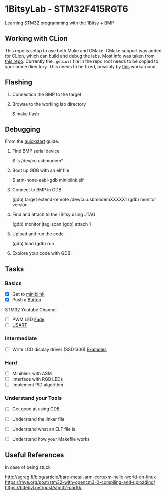 # 1BitsyLab - STM32F415RGT6
Learning STM32 programming with the 1Bitsy + BMP

## Working with CLion

This repo is setup to use both Make and CMake. CMake support was added for CLion, which can build and debug the labs. Most info was taken from [this repo](https://github.com/StanislavLakhtin/clion_freertos_stm32f103_template). Currently the `.gdbinit` file in the repo root needs to be copied to your home directory. This needs to be fixed, possibly by [this](https://github.com/nagelkl/clion_embedded/blob/master/setup_gdbinit.bat) workaround.


## Flashing

1) Connection the BMP to the target

2) Browse to the working lab directory

    $ make flash


## Debugging

From the [quickstart](https://1bitsy.org/overview/quickstart/) guide.

1) Find BMP serial device

    $ ls /dev/cu.usbmodem*

2) Boot up GDB with an elf file

    $ arm-none-eabi-gdb miniblink.elf

3) Connect to BMP in GDB

    (gdb) target extend-remote /dev/cu.usbmodemXXXXX1
    (gdb) monitor version

4) Find and attach to the 1Bitsy using JTAG

    (gdb) monitor jtag_scan
    (gdb) attach 1

5) Upload and run the code

    (gdb) load
    (gdb) run

6) Explore your code with GDB!


## Tasks

### Basics

- [x] Get to [miniblink](https://github.com/1Bitsy/1bitsy-examples/tree/master/examples/1bitsy/miniblink)
- [x] Push a [Button](https://github.com/1Bitsy/1bitsy-examples/tree/master/examples/1bitsy/button)

STM32 Youtube Channel

- [ ] PWM LED [Fade](https://github.com/1Bitsy/1bitsy-examples/blob/master/examples/1bitsy/pwmledfade/pwmledfade.c)
- [ ] [USART](https://github.com/1Bitsy/1bitsy-examples/blob/master/examples/1bitsy/usart/usart.c)

### Intermediate

- [ ] Write LCD display driver (SSD1306)
[Examples](https://github.com/1Bitsy/1bitsy-examples/tree/master/examples/1bitsy)

### Hard

- [ ] Miniblink with ASM
- [ ] Interface with RGB LEDs
- [ ] Implement PID algorithm

### Understand your Tools

- [ ] Get good at using GDB
- [ ] Understand the linker file
- [ ] Understand what an ELF file is
- [ ] Understand how your Makefile works




## Useful References
In case of being stuck

http://sgreg.fi/blog/article/bare-metal-arm-cortexm-hello-world-on-linux  
https://rhye.org/post/stm32-with-opencm3-0-compiling-and-uploading/  
https://bdebyl.net/post/stm32-part0/  
